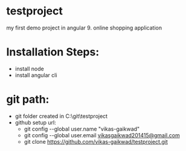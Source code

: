 # testproject
my first demo project in angular 9. online shopping application
# Installation Steps:
  - install node
  - install angular cli
# git path:
 - git folder created in C:\git\testproject
  - github setup url:
     - git config --global user.name "vikas-gaikwad"
     - git config --global user.email vikasgaikwad201415@gmail.com
     - git clone https://github.com/vikas-gaikwad/testproject.git


